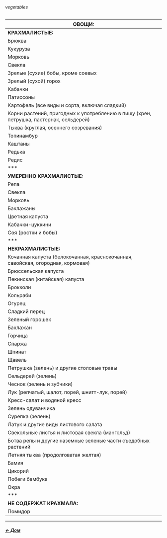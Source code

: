 ###### vegetables

| ОВОЩИ: |  
|-|  
| **КРАХМАЛИСТЫЕ:** |  
| Брюква |
| Кукуруза |
| Морковь |
| Свекла |
| Зрелые (сухие) бобы, кроме соевых |
| Зрелый (сухой) горох |
| Кабачки |
| Патиссоны |
| Картофель (все виды и сорта, включая сладкий) |
| Корни растений, пригодных к употреблению в пищу (хрен, петрушка, пастернак, сельдерей) |
| Тыква (круглая, осеннего созревания) |
| Топинамбур |
| Каштаны |
| Редька |
| Редис |
|*** |
|**УМЕРЕННО КРАХМАЛИСТЫЕ:**| 
| Репа |  
| Свекла |  
| Морковь |  
| Баклажаны |  
| Цветная капуста | 
| Кабачки-цуккини |
| Соя (ростки и бобы)  |
| *** |
| **НЕКРАХМАЛИСТЫЕ:** |
| Кочанная капуста (белокочанная, краснокочанная, савойская, огородная, кормовая) |
| Брюссельская капуста |
| Пекинская (китайская) капуста |
| Брокколи |
| Кольраби |
| Огурец |
| Сладкий перец |
| Зеленый горошек |
| Баклажан |
| Горчица |
| Спаржа |
| Шпинат |
| Щавель |
| Петрушка (зелень) и другие столовые травы |
| Сельдерей (зелень) |
| Чеснок (зелень и зубчики) |
| Лук (репчатый, шалот, порей, шнитт-лук, порей) |
| Кресс-салат и водяной кресс |
| Зелень одуванчика |
| Сурепка (зелень) |
| Латук и другие виды листового салата |
| Свекольные листья и листовая свекла (мангольд) |
| Ботва репы и другие наземные зеленые части съедобных растений |
| Летняя тыква (продолговатая желтая) |
| Бамия |
| Цикорий |
| Побеги бамбука |
| Окра |
|***|
| **НЕ СОДЕРЖАТ КРАХМАЛА:** |  
| Помидор | 

***
##### [← Дом](!0SB.md#osb)